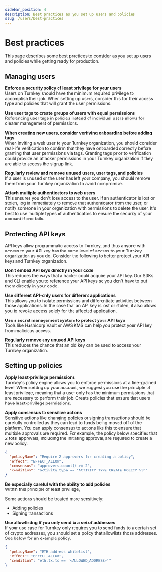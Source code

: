 ```yaml
---
sidebar_position: 4
description: Best practices as you set up users and policies
slug: /users/best-practices
---
```

# Best practices

This page describes some best practices to consider as you set up users and policies while getting ready for production.

## Managing users

**Enforce a security policy of least privilege for your users**  
Users on Turnkey should have the minimum required privilege to accomplish their job. When setting up users, consider this for their access type and policies that will grant the user permissions.

**Use user tags to create groups of users with equal permissions**  
Referencing user tags in policies instead of individual users allows for clearer management of permissions.

**When creating new users, consider verifying onboarding before adding tags**  
When inviting a web user to your Turnkey organization, you should consider real-life verification to confirm that they have onboarded correctly before granting that user permissions via tags. Granting tags prior to verification could provide an attacker permissions in your Turnkey organization if they are able to access the signup link.

**Regularly review and remove unused users, user tags, and policies**  
If a user is unused or the user has left your company, you should remove them from your Turnkey organization to avoid compromise.

**Attach multiple authenticators to web users**  
This ensures you don't lose access to the user. If an authenticator is lost or stolen, log in immediately to remove that authenticator from the user, or notify someone in your organization with permissions to delete the user. It's best to use multiple types of authenticators to ensure the security of your account if one fails.

## Protecting API keys

API keys allow programmatic access to Turnkey, and thus anyone with access to your API key has the same level of access to your Turnkey organization as you do. Consider the following to better protect your API keys and Turnkey organization.

**Don't embed API keys directly in your code**  
This reduces the ways that a hacker could acquire your API key. Our SDKs and CLI enable you to reference your API keys so you don't have to put them directly in your code.

**Use different API-only users for different applications**  
This allows you to isolate permissions and differentiate activities between those applications. In the case that an API key is lost or stolen, it also allows you to revoke access solely for the affected application.

**Use a secret management system to protect your API keys**  
Tools like Hashicorp Vault or AWS KMS can help you protect your API key from malicious access.

**Regularly remove any unused API keys**  
This reduces the chance that an old key can be used to access your Turnkey organization.

## Setting up policies

**Apply least-privilege permissions**  
Turnkey's policy engine allows you to enforce permissions at a fine-grained level. When setting up your account, we suggest you use the principle of least privilege, meaning that a user only has the minimum permissions that are necessary to perform their job. Create policies that ensure that users have least-privilege permissions.

**Apply consensus to sensitive actions**  
Sensitive actions like changing policies or signing transactions should be carefully controlled as they can lead to funds being moved off of the platform. You can apply consensus to actions like this to ensure that multiple approvals are required. For example, the policy below specifies that 2 total approvals, including the initiating approval, are required to create a new policy.  

```json
{
  "policyName": "Require 2 approvers for creating a policy",
  "effect": "EFFECT_ALLOW",
  "consensus": "approvers.count() >= 2",
  "condition": "activity.type == 'ACTIVITY_TYPE_CREATE_POLICY_V3'"
}
```

**Be especially careful with the ability to add policies**  
Within this principle of least privilege,

Some actions should be treated more sensitively:

- Adding policies
- Signing transactions

**Use allowlisting if you only send to a set of addresses**  
If your use case for Turnkey only requires you to send funds to a certain set of crypto addresses, you should set a policy that allowlists those addresses. See below for an example policy.

```json
{
  "policyName": "ETH address whitelist",
  "effect": "EFFECT_ALLOW",
  "condition": "eth.tx.to == '<ALLOWED_ADDRESS>'"
}
```
